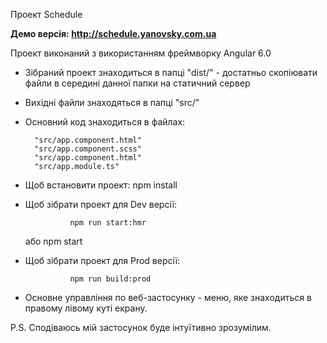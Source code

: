<p>Проект Schedule</p>

<strong> Демо версія: http://schedule.yanovsky.com.ua </strong>

Проект виконаний з використанням фреймворку Angular 6.0

- Зібраний проект знаходиться в папці "dist/" - достатньо скопіювати файли в середині данної папки на статичний сервер
- Вихідні файли знаходяться в папці "src/"
- Основний код знаходиться в файлах: 

        "src/app.component.html"
        "src/app.component.scss"
        "src/app.component.html"
        "src/app.module.ts"

- Щоб встановити проект: 
        npm install

- Щоб зібрати проект для Dev версії:

                npm run start:hmr
    або
                npm start

- Щоб зібрати проект для Prod версії:

                npm run build:prod

- Основне управління по веб-застосунку - меню, яке знаходиться в правому лівому куті екрану.

P.S. Сподіваюсь мій застосунок буде інтуїтивно зрозумілим.